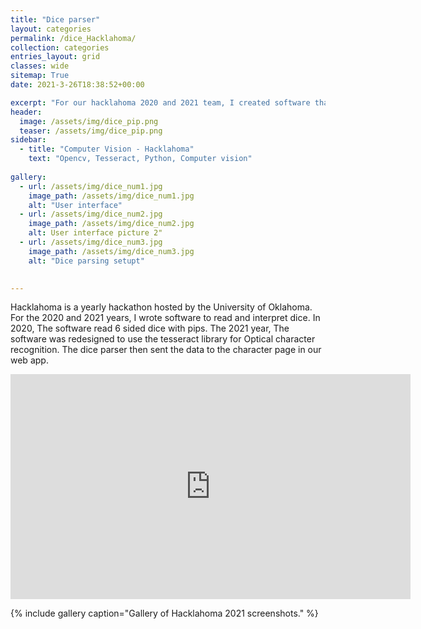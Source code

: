 ```yaml
---
title: "Dice parser"
layout: categories
permalink: /dice_Hacklahoma/
collection: categories
entries_layout: grid
classes: wide
sitemap: True
date: 2021-3-26T18:38:52+00:00

excerpt: "For our hacklahoma 2020 and 2021 team, I created software that reads dice and processes the data."
header:
  image: /assets/img/dice_pip.png
  teaser: /assets/img/dice_pip.png
sidebar:
  - title: "Computer Vision - Hacklahoma"
    text: "Opencv, Tesseract, Python, Computer vision"
    
gallery:
  - url: /assets/img/dice_num1.jpg
    image_path: /assets/img/dice_num1.jpg
    alt: "User interface"
  - url: /assets/img/dice_num2.jpg
    image_path: /assets/img/dice_num2.jpg
    alt: User interface picture 2" 
  - url: /assets/img/dice_num3.jpg
    image_path: /assets/img/dice_num3.jpg
    alt: "Dice parsing setupt"

	
---
```


Hacklahoma is a yearly hackathon hosted by the University of Oklahoma. For the 2020 and 2021 years, I wrote software to read and interpret dice. In 2020, The software read 6 sided dice with pips. The 2021 year, The software was redesigned to use the tesseract library for Optical character recognition. The dice parser then sent the data to the character page in our web app.

<iframe width="640" height="360" src="https://www.youtube.com/embed/-TkoiPPEGek" title="YouTube video player" frameborder="0" allow="accelerometer; autoplay; clipboard-write; encrypted-media; gyroscope; picture-in-picture" allowfullscreen></iframe>


{% include gallery caption="Gallery of Hacklahoma 2021 screenshots." %}
